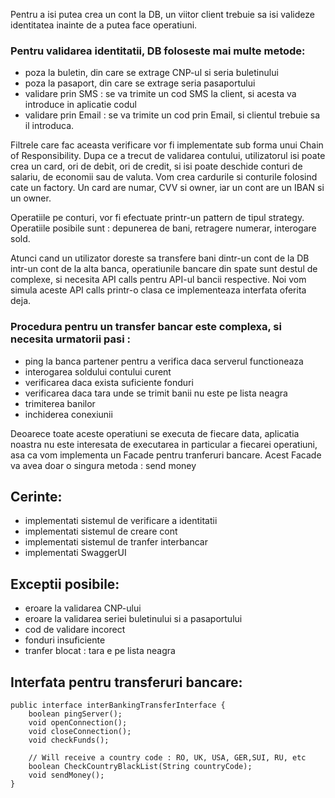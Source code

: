 Pentru a isi putea crea un cont la DB, un viitor client trebuie sa isi valideze identitatea inainte de a putea face operatiuni.
### Pentru validarea identitatii, DB foloseste mai multe metode:
- poza la buletin, din care se extrage CNP-ul si seria buletinului
- poza la pasaport, din care se extrage seria pasaportului
- validare prin SMS : se va trimite un cod SMS la client, si acesta va introduce in aplicatie codul
- validare prin Email : se va trimite un cod prin Email, si clientul trebuie sa il introduca.

Filtrele care fac aceasta verificare vor fi implementate sub forma unui Chain of Responsibility.
Dupa ce a trecut de validarea contului, utilizatorul isi poate crea un card, ori de debit, ori de credit, si isi poate deschide conturi de salariu, de economii sau de valuta.
Vom crea cardurile si conturile folosind cate un factory.
Un card are numar, CVV si owner, iar un cont are un IBAN si un owner.

Operatiile pe conturi, vor fi efectuate printr-un pattern de tipul strategy. Operatiile posibile sunt : depunerea de bani, retragere numerar, interogare sold.

Atunci cand un utilizator doreste sa transfere bani dintr-un cont de la DB intr-un cont de la alta banca, operatiunile bancare din spate sunt destul de complexe, si necesita API calls pentru API-ul bancii respective. Noi vom simula aceste API calls printr-o clasa ce implementeaza interfata oferita deja.

### Procedura pentru un transfer bancar este complexa, si necesita urmatorii pasi :
- ping la banca partener pentru a verifica daca serverul functioneaza
- interogarea soldului contului curent
- verificarea daca exista suficiente fonduri
- verificarea daca tara unde se trimit banii nu este pe lista neagra
- trimiterea banilor
- inchiderea conexiunii

Deoarece toate aceste operatiuni se executa de fiecare data, aplicatia noastra nu este interesata de executarea in particular a fiecarei operatiuni, asa ca vom implementa un Facade pentru tranferuri bancare.
Acest Facade va avea doar o singura metoda : send money


## Cerinte:

- implementati sistemul de verificare a identitatii
- implementati sistemul de creare cont
- implementati sistemul de tranfer interbancar
- implementati SwaggerUI

## Exceptii posibile:

- eroare la validarea CNP-ului
- eroare la validarea seriei buletinului si a pasaportului
- cod de validare incorect
- fonduri insuficiente
- tranfer blocat : tara e pe lista neagra








## Interfata pentru transferuri bancare:

```
public interface interBankingTransferInterface {
    boolean pingServer();
    void openConnection();
    void closeConnection();
    void checkFunds();
    
    // Will receive a country code : RO, UK, USA, GER,SUI, RU, etc
    boolean CheckCountryBlackList(String countryCode);
    void sendMoney();
}

```